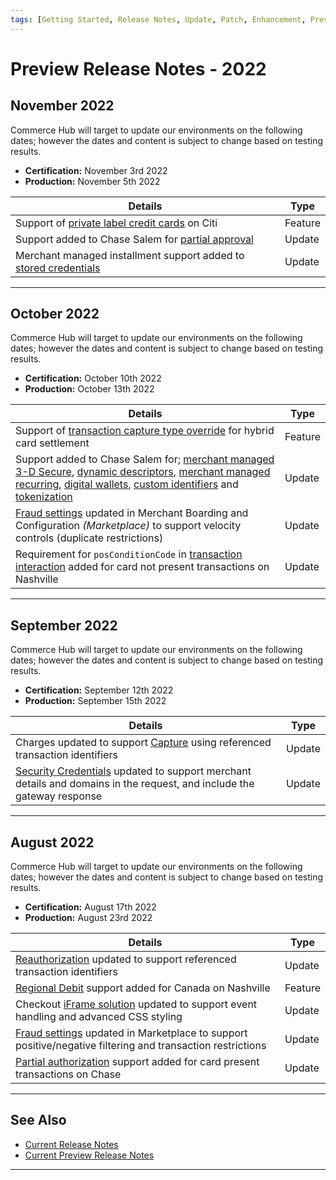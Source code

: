 ```yaml
---
tags: [Getting Started, Release Notes, Update, Patch, Enhancement, Preview, Archive]
---
```


# Preview Release Notes - 2022

## November 2022

Commerce Hub will target to update our environments on the following dates; however the dates and content is subject to change based on testing results.

- **Certification:** November 3rd 2022
- **Production:** November 5th 2022

| Details | Type |
| ----- | ----- |
| Support of [private label credit cards](?path=docs/Resources/Guides/Payment-Sources/Private-Label.md) on Citi | Feature |
| Support added to Chase Salem for [partial approval](?path=docs/Resources/Guides/Authorizations/Partial-Auth.md)  | Update |
| Merchant managed installment support added to [stored credentials](?path=docs/Resources/Guides/Stored-Credentials.md) | Update |

---

## October 2022

Commerce Hub will target to update our environments on the following dates; however the dates and content is subject to change based on testing results.

- **Certification:** October 10th 2022
- **Production:** October 13th 2022

| Details | Type |
| ----- | ----- |
| Support of [transaction capture type override](?path=docs/Resources/Guides/Settlement/Transaction-Capture-Type.md) for hybrid card settlement | Feature |
| Support added to Chase Salem for; [merchant managed 3-D Secure](?path=docs/Online-Mobile-Digital/3D-Secure/Merchant-Managed-3DS.md), [dynamic descriptors](?path=docs/Resources/Guides/Dynamic-Descriptor.md), [merchant managed recurring](?path=docs/Resources/Guides/Stored-Credentials.md), [digital wallets](?path=docs/Getting-Started/Getting-Started-Wallets.md), [custom identifiers](?path=docs/Resources/Guides/BYOID.md) and [tokenization](?path=docs/Resources/API-Documents/Payments_VAS/Payment-Token.md)  | Update |
| [Fraud settings](?path=docs/Resources/Guides/Fraud/Fraud-Settings.md) updated in Merchant Boarding and Configuration _(Marketplace)_ to support velocity controls (duplicate restrictions) | Update |
| Requirement for `posConditionCode` in [transaction interaction](?path=docs/Resources/Master-Data/Transaction-Interaction.md#pos-condition-code) added for card not present transactions on Nashville | Update |

---

## September 2022

Commerce Hub will target to update our environments on the following dates; however the dates and content is subject to change based on testing results.

- **Certification:** September 12th 2022
- **Production:** September 15th 2022

| Details | Type |
| ----- | ----- |
| Charges updated to support [Capture](?path=docs/Resources/API-Documents/Payments/Capture.md) using referenced transaction identifiers | Update |
| [Security Credentials](?path=docs/Resources/API-Documents/Security/Credentials.md) updated to support merchant details and domains in the request, and include the gateway response | Update |

---

## August 2022

Commerce Hub will target to update our environments on the following dates; however the dates and content is subject to change based on testing results.

- **Certification:** August 17th 2022
- **Production:** August 23rd 2022

| Details | Type |
| ----- | ----- |
| [Reauthorization](?path=docs/Resources/Guides/Authorizations/Re-Auth.md) updated to support referenced transaction identifiers | Update |
| [Regional Debit](?path=docs/Resources/Guides/Debit/Regional-Debit.md) support added for Canada on Nashville | Feature |
| Checkout [iFrame solution](?path=docs/Online-Mobile-Digital/Checkout/Hosted-Fields/Hosted-Fields.md) updated to support event handling and advanced CSS styling | Update |
| [Fraud settings](?path=docs/Resources/Guides/Fraud/Fraud-Settings.md) updated in Marketplace to support positive/negative filtering and transaction restrictions | Update |
| [Partial authorization](?path=docs/Resources/Guides/Authorizations/Partial-Auth.md) support added for card present transactions on Chase | Update |

---

## See Also

- [Current Release Notes](?path=docs/Release-Notes-Alerts/Release-Notes.md)
- [Current Preview Release Notes](?path=docs/Release-Notes-Alerts/Preview.md)

---
